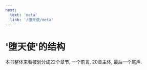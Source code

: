 ```yaml
---
next:
  text: 'meta'
  link: '/堕天使/meta'
---
```


# '堕天使'的结构

本书整体来看被划分成22个章节, 一个前言, 20章主体, 最后一个尾声.
